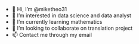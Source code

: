 - 👋 Hi, I’m @miketheo31
- 👀 I’m interested in data science and data analyst
- 🌱 I’m currently learning mathematics
- 💞️ I’m looking to collaborate on translation project
- 📫 Contact me through my email

<!---
miketheo31/miketheo31 is a ✨ special ✨ repository because its `README.md` (this file) appears on your GitHub profile.
You can click the Preview link to take a look at your changes.
--->
